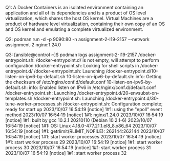Q1:
A Docker Containers is an isolated environment containing an application and all of its dependencies and is a product of OS level virtualization, which shares the host OS kernel.
Virtual Machines are a product of hardware level virtualization, containing their own copy of an OS and OS kernel and emulating a complete virtualized environment.

Q2:
podman run -d -p 9090:80 -n assignment-2-I19-2157 --network assignment-2 nginx:1.24.0

Q3:
[ansible@control ~]$ podman logs assignment-2-I19-2157 
/docker-entrypoint.sh: /docker-entrypoint.d/ is not empty, will attempt to perform configuration
/docker-entrypoint.sh: Looking for shell scripts in /docker-entrypoint.d/
/docker-entrypoint.sh: Launching /docker-entrypoint.d/10-listen-on-ipv6-by-default.sh
10-listen-on-ipv6-by-default.sh: info: Getting the checksum of /etc/nginx/conf.d/default.conf
10-listen-on-ipv6-by-default.sh: info: Enabled listen on IPv6 in /etc/nginx/conf.d/default.conf
/docker-entrypoint.sh: Launching /docker-entrypoint.d/20-envsubst-on-templates.sh
/docker-entrypoint.sh: Launching /docker-entrypoint.d/30-tune-worker-processes.sh
/docker-entrypoint.sh: Configuration complete; ready for start up
2023/10/07 16:54:19 [notice] 1#1: using the "epoll" event method
2023/10/07 16:54:19 [notice] 1#1: nginx/1.24.0
2023/10/07 16:54:19 [notice] 1#1: built by gcc 10.2.1 20210110 (Debian 10.2.1-6) 
2023/10/07 16:54:19 [notice] 1#1: OS: Linux 4.18.0-477.21.1.el8_8.x86_64
2023/10/07 16:54:19 [notice] 1#1: getrlimit(RLIMIT_NOFILE): 262144:262144
2023/10/07 16:54:19 [notice] 1#1: start worker processes
2023/10/07 16:54:19 [notice] 1#1: start worker process 29
2023/10/07 16:54:19 [notice] 1#1: start worker process 30
2023/10/07 16:54:19 [notice] 1#1: start worker process 31
2023/10/07 16:54:19 [notice] 1#1: start worker process 32

